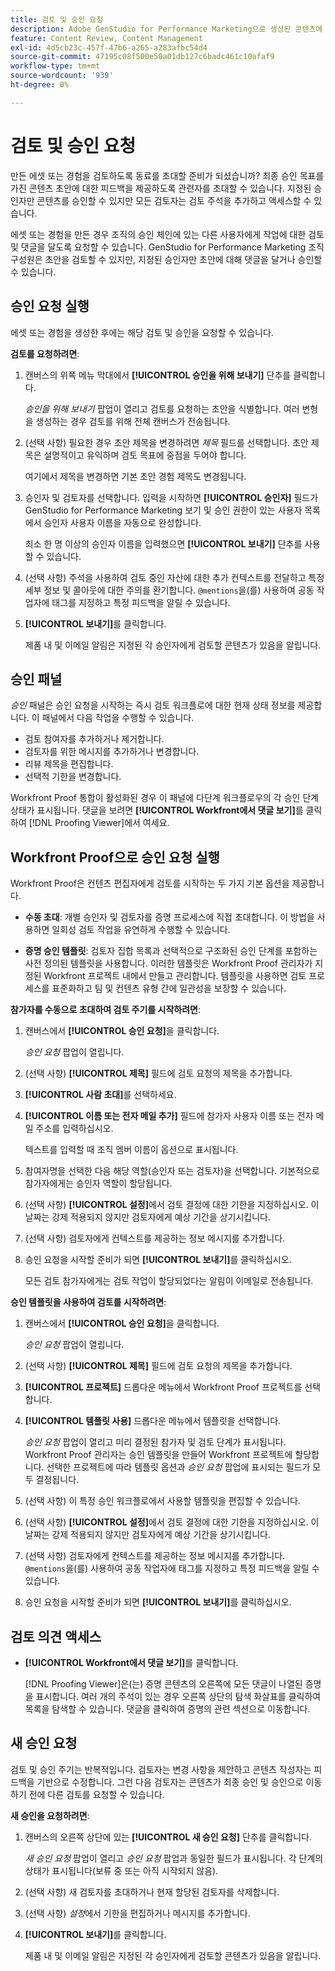 ```yaml
---
title: 검토 및 승인 요청
description: Adobe GenStudio for Performance Marketing으로 생성된 콘텐츠에 대한 검토를 요청합니다.
feature: Content Review, Content Management
exl-id: 4d5cb23c-457f-47b6-a265-a283afbc54d4
source-git-commit: 47195c08f500e50a01db127c6badc461c10afaf9
workflow-type: tm+mt
source-wordcount: '939'
ht-degree: 0%

---
```


# 검토 및 승인 요청

만든 에셋 또는 경험을 검토하도록 동료를 초대할 준비가 되셨습니까? 최종 승인 목표를 가진 콘텐츠 초안에 대한 피드백을 제공하도록 관련자를 초대할 수 있습니다. 지정된 승인자만 콘텐츠를 승인할 수 있지만 모든 검토자는 검토 주석을 추가하고 액세스할 수 있습니다.

에셋 또는 경험을 만든 경우 조직의 승인 체인에 있는 다른 사용자에게 작업에 대한 검토 및 댓글을 달도록 요청할 수 있습니다. GenStudio for Performance Marketing 조직 구성원은 초안을 검토할 수 있지만, 지정된 승인자만 초안에 대해 댓글을 달거나 승인할 수 있습니다.

## 승인 요청 실행

에셋 또는 경험을 생성한 후에는 해당 검토 및 승인을 요청할 수 있습니다.

**검토를 요청하려면**:

1. 캔버스의 위쪽 메뉴 막대에서 **[!UICONTROL 승인을 위해 보내기]** 단추를 클릭합니다.

   _승인을 위해 보내기_ 팝업이 열리고 검토를 요청하는 초안을 식별합니다. 여러 변형을 생성하는 경우 검토를 위해 전체 캔버스가 전송됩니다.

1. (선택 사항) 필요한 경우 초안 제목을 변경하려면 _제목_ 필드를 선택합니다. 초안 제목은 설명적이고 유익하며 검토 목표에 중점을 두어야 합니다.

   여기에서 제목을 변경하면 기본 초안 경험 제목도 변경됩니다.

1. 승인자 및 검토자를 선택합니다. 입력을 시작하면 **[!UICONTROL 승인자]** 필드가 GenStudio for Performance Marketing 보기 및 승인 권한이 있는 사용자 목록에서 승인자 사용자 이름을 자동으로 완성합니다.

   최소 한 명 이상의 승인자 이름을 입력했으면 **[!UICONTROL 보내기]** 단추를 사용할 수 있습니다.

1. (선택 사항) 주석을 사용하여 검토 중인 자산에 대한 추가 컨텍스트를 전달하고 특정 세부 정보 및 콜아웃에 대한 주의를 환기합니다. `@mentions`을(를) 사용하여 공동 작업자에 태그를 지정하고 특정 피드백을 알릴 수 있습니다.

1. **[!UICONTROL 보내기]**&#x200B;를 클릭합니다.

   제품 내 및 이메일 알림은 지정된 각 승인자에게 검토할 콘텐츠가 있음을 알립니다.

## 승인 패널

_승인_ 패널은 승인 요청을 시작하는 즉시 검토 워크플로에 대한 현재 상태 정보를 제공합니다. 이 패널에서 다음 작업을 수행할 수 있습니다.

* 검토 참여자를 추가하거나 제거합니다.
* 검토자를 위한 메시지를 추가하거나 변경합니다.
* 리뷰 제목을 편집합니다.
* 선택적 기한을 변경합니다.

Workfront Proof 통합이 활성화된 경우 이 패널에 다단계 워크플로우의 각 승인 단계 상태가 표시됩니다. 댓글을 보려면 **[!UICONTROL Workfront에서 댓글 보기]**&#x200B;를 클릭하여 [!DNL Proofing Viewer]에서 여세요.

## Workfront Proof으로 승인 요청 실행

Workfront Proof은 컨텐츠 편집자에게 검토를 시작하는 두 가지 기본 옵션을 제공합니다.

* **수동 초대**: 개별 승인자 및 검토자를 증명 프로세스에 직접 초대합니다. 이 방법을 사용하면 일회성 검토 작업을 유연하게 수행할 수 있습니다.

* **증명 승인 템플릿**: 검토자 집합 목록과 선택적으로 구조화된 승인 단계를 포함하는 사전 정의된 템플릿을 사용합니다. 이러한 템플릿은 Workfront Proof 관리자가 지정된 Workfront 프로젝트 내에서 만들고 관리합니다. 템플릿을 사용하면 검토 프로세스를 표준화하고 팀 및 컨텐츠 유형 간에 일관성을 보장할 수 있습니다.

**참가자를 수동으로 초대하여 검토 주기를 시작하려면**:

1. 캔버스에서 **[!UICONTROL 승인 요청]**&#x200B;을 클릭합니다.

   _승인 요청_ 팝업이 열립니다.

1. (선택 사항) **[!UICONTROL 제목]** 필드에 검토 요청의 제목을 추가합니다.

1. **[!UICONTROL 사람 초대]**&#x200B;를 선택하세요.

1. **[!UICONTROL 이름 또는 전자 메일 추가]** 필드에 참가자 사용자 이름 또는 전자 메일 주소를 입력하십시오.

   텍스트를 입력할 때 조직 멤버 이름이 옵션으로 표시됩니다.

1. 참여자명을 선택한 다음 해당 역할(승인자 또는 검토자)을 선택합니다. 기본적으로 참가자에게는 승인자 역할이 할당됩니다.

1. (선택 사항) **[!UICONTROL 설정]**&#x200B;에서 검토 결정에 대한 기한을 지정하십시오. 이 날짜는 강제 적용되지 않지만 검토자에게 예상 기간을 상기시킵니다.

1. (선택 사항) 검토자에게 컨텍스트를 제공하는 정보 메시지를 추가합니다.

1. 승인 요청을 시작할 준비가 되면 **[!UICONTROL 보내기]**&#x200B;를 클릭하십시오.

   모든 검토 참가자에게는 검토 작업이 할당되었다는 알림이 이메일로 전송됩니다.

**승인 템플릿을 사용하여 검토를 시작하려면**:

1. 캔버스에서 **[!UICONTROL 승인 요청]**&#x200B;을 클릭합니다.

   _승인 요청_ 팝업이 열립니다.

1. (선택 사항) **[!UICONTROL 제목]** 필드에 검토 요청의 제목을 추가합니다.

1. **[!UICONTROL 프로젝트]** 드롭다운 메뉴에서 Workfront Proof 프로젝트를 선택합니다.

1. **[!UICONTROL 템플릿 사용]** 드롭다운 메뉴에서 템플릿을 선택합니다.

   _승인 요청_ 팝업이 열리고 미리 결정된 참가자 및 검토 단계가 표시됩니다. Workfront Proof 관리자는 승인 템플릿을 만들어 Workfront 프로젝트에 할당합니다. 선택한 프로젝트에 따라 템플릿 옵션과 _승인 요청_ 팝업에 표시되는 필드가 모두 결정됩니다.

1. (선택 사항) 이 특정 승인 워크플로에서 사용할 템플릿을 편집할 수 있습니다.

1. (선택 사항) **[!UICONTROL 설정]**&#x200B;에서 검토 결정에 대한 기한을 지정하십시오. 이 날짜는 강제 적용되지 않지만 검토자에게 예상 기간을 상기시킵니다.

1. (선택 사항) 검토자에게 컨텍스트를 제공하는 정보 메시지를 추가합니다. `@mentions`을(를) 사용하여 공동 작업자에 태그를 지정하고 특정 피드백을 알릴 수 있습니다.

1. 승인 요청을 시작할 준비가 되면 **[!UICONTROL 보내기]**&#x200B;를 클릭하십시오.

## 검토 의견 액세스

* **[!UICONTROL Workfront에서 댓글 보기]**&#x200B;를 클릭합니다.

  [!DNL Proofing Viewer]은(는) 증명 콘텐츠의 오른쪽에 모든 댓글이 나열된 증명을 표시합니다. 여러 개의 주석이 있는 경우 오른쪽 상단의 탐색 화살표를 클릭하여 목록을 탐색할 수 있습니다. 댓글을 클릭하여 증명의 관련 섹션으로 이동합니다.

## 새 승인 요청

검토 및 승인 주기는 반복적입니다. 검토자는 변경 사항을 제안하고 콘텐츠 작성자는 피드백을 기반으로 수정합니다. 그런 다음 검토자는 콘텐츠가 최종 승인 및 승인으로 이동하기 전에 다른 검토를 요청할 수 있습니다.

**새 승인을 요청하려면**:

1. 캔버스의 오른쪽 상단에 있는 **[!UICONTROL 새 승인 요청]** 단추를 클릭합니다.

   _새 승인 요청_ 팝업이 열리고 _승인 요청_ 팝업과 동일한 필드가 표시됩니다. 각 단계의 상태가 표시됩니다(보류 중 또는 아직 시작되지 않음).

1. (선택 사항) 새 검토자를 초대하거나 현재 할당된 검토자를 삭제합니다.

1. (선택 사항) _설정_&#x200B;에서 기한을 편집하거나 메시지를 추가합니다.

1. **[!UICONTROL 보내기]**&#x200B;를 클릭합니다.

   제품 내 및 이메일 알림은 지정된 각 승인자에게 검토할 콘텐츠가 있음을 알립니다.
